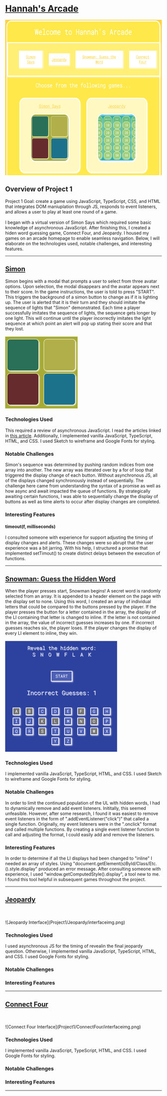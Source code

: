 # [Hannah's Arcade](https://hannahgardner96.github.io/) <br>
<img src="homepageinterfaceimg.png" alt="homepage image" width="600" height="500" />

## Overview of Project 1 <br>
Project 1 Goal: create a game using JavaScript, TypeScript, CSS, and HTML that integrates DOM maniuplation through JS, responds to event listeners, and allows a user to play at least one round of a game. <br>
<br>
I began with a virtual version of Simon Says which required some basic knowledge of asynchronous JavaScript. After finishing this, I created a hiden word guessing game, Connect Four, and Jeopardy. I housed my games on an arcade homepage to enable seamless navigation. Below, I will elaborate on the technologies used, notable challenges, and interesting features. <br>

***

## [Simon](https://hannahgardner96.github.io/Project1/Simon/) <br>
Simon begins with a modal that prompts a user to select from three avatar options. Upon selection, the modal disappears and the avatar appears next to their score. In the game instructions, the user is told to press "START". This triggers the background of a simon button to change as if it is lighting up. The user is alerted that it is their turn and they should imitate the sequence of lights that "Simon" demonstrated. Each time a player successfully imitates the sequence of lights, the sequence gets longer by one light. This will continue until the player incorrectly imitates the light sequence at which point an alert will pop up stating their score and that they lost. <br>
<br>
![Simon Interface](Project1/Simon/interfaceimg.png)

### Technologies Used <br>
This required a review of asynchronous JavaScript. I read the articles linked in [this article](https://developer.mozilla.org/en-US/docs/Learn/JavaScript/Asynchronous). Additionally, I implemented vanilla JavaScript, TypeScript, HTML, and CSS.  I used Sketch to wireframe and Google Fonts for styling. <br>

### Notable Challenges <br>
Simon's sequence was determined by pushing random indices from one array into another. The new array was itterated over by a for of loop that triggered the display change of each button. Without asynchronous JS, all of the displays changed synchronously instead of sequentially. The challenge here came from understanding the syntax of a promise as well as how async and await impacted the queue of functions. By strategically awaiting certain functions, I was able to sequentially change the display of buttons as well as time alerts to occur after display changes are completed. <br>

### Interesting Features <br>
#### timeout(f, milliseconds) <br>
I consulted someone with experience for support adjusting the timing of display changes and alerts. These changes were so abrupt that the user experience was a bit jarring. With his help, I structured a promise that implemented setTimout() to create distinct delays between the execution of functions. <br>

***

## [Snowman: Guess the Hidden Word](https://hannahgardner96.github.io/Project1/Snowman/) <br>
When the player presses start, Snowman begins! A secret word is randomly selected from an array. It is appended to a header element on the page with the display set to none. Using this word, I created an array of individual letters that could be compared to the buttons pressed by the player. If the player presses the button for a letter contained in the array, the display of the LI containing that letter is changed to inline. If the letter is not contained in the array, the value of incorrect guesses increases by one. If incorrect guesses reaches six, the player loses. If the player changes the display of every LI element to inline, they win.<br>
<br>
![Snowman Interface](Project1/Snowman/interfaceimg.png)

### Technologies Used <br>
I implemented vanilla JavaScript, TypeScript, HTML, and CSS.  I used Sketch to wireframe and Google Fonts for styling.<br>

### Notable Challenges <br>
In order to limit the continued population of the UL with hidden words, I had to dynamically remove and add event listeners. Inititally, this seemed unfeasible. However, after some research, I found it was easiest to remove event listeners in the form of ".addEventListener("click")" that called a single function. Originally, my event listeners were in the ".onclick" format and called multiple functions. By creating a single event listener function to call and adjusting the format, I could easily add and remove the listeners.<br>

### Interesting Features <br>
In order to determine if all the LI displays had been changed to "inline" I needed an array of styles. Using "document.getElement(s)ById/Class/Etc.().style.display" produced an error message. After consulting someone with experience, I used "window.getComputedStyle().display", a tool new to me. I found this tool helpful in subsequent games throughout the project.<br>

***

## [Jeopardy](https://hannahgardner96.github.io/Project1/Jeopardy/) <br>

<br>
<br>
![Jeopardy Interface](Project1/Jeopardy/interfaceimg.png)

### Technologies Used <br>
I used asynchronous JS for the timing of revealin the final jeopardy question. Otherwise, I implemented vanilla JavaScript, TypeScript, HTML, and CSS.  I used Google Fonts for styling.

### Notable Challenges <br>
### Interesting Features <br>

***

## [Connect Four](https://hannahgardner96.github.io/Project1/ConnectFour/) <br>

<br>
<br>
![Connect Four Interface](Project1/ConnectFour/interfaceimg.png)

### Technologies Used <br>
I implemented vanilla JavaScript, TypeScript, HTML, and CSS.  I used Google Fonts for styling.

### Notable Challenges <br>
### Interesting Features <br>

***